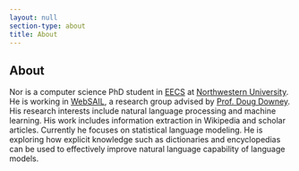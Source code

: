 ```yaml
---
layout: null
section-type: about
title: About
---
```

## About

Nor is a computer science PhD student in [EECS](http://www.mccormick.northwestern.edu/eecs/) at [Northwestern University](http://www.northwestern.edu/). He is working in [WebSAIL](WebSAIL), a research group advised by [Prof. Doug Downey](http://www.cs.northwestern.edu/~ddowney/). His research interests include natural language processing and machine learning. His work includes information extraction in Wikipedia and scholar articles. Currently he focuses on statistical language modeling. He is exploring how explicit knowledge such as dictionaries and encyclopedias can be used to effectively improve natural language capability of language models.
